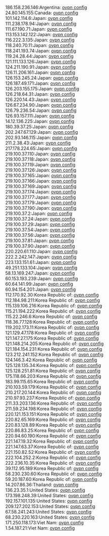 186.158.236.146:Argentina: [ovpn config](vpn/186_158_236_146.ovpn)  
24.80.145.155:Canada: [ovpn config](vpn/24_80_145_155.ovpn)  
101.142.114.6:Japan: [ovpn config](vpn/101_142_114_6.ovpn)  
111.238.178.94:Japan: [ovpn config](vpn/111_238_178_94.ovpn)  
111.67.190.71:Japan: [ovpn config](vpn/111_67_190_71.ovpn)  
113.153.142.122:Japan: [ovpn config](vpn/113_153_142_122.ovpn)  
116.222.3.135:Japan: [ovpn config](vpn/116_222_3_135.ovpn)  
118.240.70.11:Japan: [ovpn config](vpn/118_240_70_11.ovpn)  
118.241.193.74:Japan: [ovpn config](vpn/118_241_193_74.ovpn)  
119.24.28.44:Japan: [ovpn config](vpn/119_24_28_44.ovpn)  
121.111.133.126:Japan: [ovpn config](vpn/121_111_133_126.ovpn)  
124.211.190.91:Japan: [ovpn config](vpn/124_211_190_91.ovpn)  
126.11.206.161:Japan: [ovpn config](vpn/126_11_206_161.ovpn)  
126.153.245.24:Japan: [ovpn config](vpn/126_153_245_24.ovpn)  
126.187.49.171:Japan: [ovpn config](vpn/126_187_49_171.ovpn)  
126.203.155.175:Japan: [ovpn config](vpn/126_203_155_175.ovpn)  
126.218.64.31:Japan: [ovpn config](vpn/126_218_64_31.ovpn)  
126.220.14.43:Japan: [ovpn config](vpn/126_220_14_43.ovpn)  
126.67.234.90:Japan: [ovpn config](vpn/126_67_234_90.ovpn)  
126.79.236.54:Japan: [ovpn config](vpn/126_79_236_54.ovpn)  
126.93.157.111:Japan: [ovpn config](vpn/126_93_157_111.ovpn)  
14.12.136.225:Japan: [ovpn config](vpn/14_12_136_225.ovpn)  
180.39.37.25:Japan: [ovpn config](vpn/180_39_37_25.ovpn)  
202.247.67.129:Japan: [ovpn config](vpn/202_247_67_129.ovpn)  
202.93.146.115:Japan: [ovpn config](vpn/202_93_146_115.ovpn)  
211.2.38.43:Japan: [ovpn config](vpn/211_2_38_43.ovpn)  
217.178.224.65:Japan: [ovpn config](vpn/217_178_224_65.ovpn)  
219.100.37.110:Japan: [ovpn config](vpn/219_100_37_110.ovpn)  
219.100.37.118:Japan: [ovpn config](vpn/219_100_37_118.ovpn)  
219.100.37.119:Japan: [ovpn config](vpn/219_100_37_119.ovpn)  
219.100.37.126:Japan: [ovpn config](vpn/219_100_37_126.ovpn)  
219.100.37.165:Japan: [ovpn config](vpn/219_100_37_165.ovpn)  
219.100.37.166:Japan: [ovpn config](vpn/219_100_37_166.ovpn)  
219.100.37.169:Japan: [ovpn config](vpn/219_100_37_169.ovpn)  
219.100.37.174:Japan: [ovpn config](vpn/219_100_37_174.ovpn)  
219.100.37.177:Japan: [ovpn config](vpn/219_100_37_177.ovpn)  
219.100.37.179:Japan: [ovpn config](vpn/219_100_37_179.ovpn)  
219.100.37.190:Japan: [ovpn config](vpn/219_100_37_190.ovpn)  
219.100.37.2:Japan: [ovpn config](vpn/219_100_37_2.ovpn)  
219.100.37.24:Japan: [ovpn config](vpn/219_100_37_24.ovpn)  
219.100.37.29:Japan: [ovpn config](vpn/219_100_37_29.ovpn)  
219.100.37.54:Japan: [ovpn config](vpn/219_100_37_54.ovpn)  
219.100.37.56:Japan: [ovpn config](vpn/219_100_37_56.ovpn)  
219.100.37.81:Japan: [ovpn config](vpn/219_100_37_81.ovpn)  
219.100.37.90:Japan: [ovpn config](vpn/219_100_37_90.ovpn)  
220.220.61.110:Japan: [ovpn config](vpn/220_220_61_110.ovpn)  
222.2.242.147:Japan: [ovpn config](vpn/222_2_242_147.ovpn)  
223.133.151.61:Japan: [ovpn config](vpn/223_133_151_61.ovpn)  
49.251.133.104:Japan: [ovpn config](vpn/49_251_133_104.ovpn)  
58.13.169.247:Japan: [ovpn config](vpn/58_13_169_247.ovpn)  
60.153.193.239:Japan: [ovpn config](vpn/60_153_193_239.ovpn)  
60.64.141.99:Japan: [ovpn config](vpn/60_64_141_99.ovpn)  
60.94.154.201:Japan: [ovpn config](vpn/60_94_154_201.ovpn)  
112.170.92.30:Korea Republic of: [ovpn config](vpn/112_170_92_30.ovpn)  
112.184.98.211:Korea Republic of: [ovpn config](vpn/112_184_98_211.ovpn)  
115.139.106.216:Korea Republic of: [ovpn config](vpn/115_139_106_216.ovpn)  
115.21.194.222:Korea Republic of: [ovpn config](vpn/115_21_194_222.ovpn)  
115.22.246.6:Korea Republic of: [ovpn config](vpn/115_22_246_6.ovpn)  
118.36.77.128:Korea Republic of: [ovpn config](vpn/118_36_77_128.ovpn)  
119.202.173.11:Korea Republic of: [ovpn config](vpn/119_202_173_11.ovpn)  
121.129.47.178:Korea Republic of: [ovpn config](vpn/121_129_47_178.ovpn)  
121.147.27.175:Korea Republic of: [ovpn config](vpn/121_147_27_175.ovpn)  
121.148.214.205:Korea Republic of: [ovpn config](vpn/121_148_214_205.ovpn)  
121.184.154.231:Korea Republic of: [ovpn config](vpn/121_184_154_231.ovpn)  
123.212.241.152:Korea Republic of: [ovpn config](vpn/123_212_241_152.ovpn)  
124.146.3.42:Korea Republic of: [ovpn config](vpn/124_146_3_42.ovpn)  
125.128.135.34:Korea Republic of: [ovpn config](vpn/125_128_135_34.ovpn)  
125.128.251.81:Korea Republic of: [ovpn config](vpn/125_128_251_81.ovpn)  
175.118.66.203:Korea Republic of: [ovpn config](vpn/175_118_66_203.ovpn)  
183.99.115.65:Korea Republic of: [ovpn config](vpn/183_99_115_65.ovpn)  
210.103.59.179:Korea Republic of: [ovpn config](vpn/210_103_59_179.ovpn)  
210.217.20.144:Korea Republic of: [ovpn config](vpn/210_217_20_144.ovpn)  
210.97.93.237:Korea Republic of: [ovpn config](vpn/210_97_93_237.ovpn)  
211.33.203.136:Korea Republic of: [ovpn config](vpn/211_33_203_136.ovpn)  
211.59.234.198:Korea Republic of: [ovpn config](vpn/211_59_234_198.ovpn)  
220.121.153.151:Korea Republic of: [ovpn config](vpn/220_121_153_151.ovpn)  
220.82.65.169:Korea Republic of: [ovpn config](vpn/220_82_65_169.ovpn)  
220.83.128.89:Korea Republic of: [ovpn config](vpn/220_83_128_89.ovpn)  
220.86.83.25:Korea Republic of: [ovpn config](vpn/220_86_83_25.ovpn)  
220.94.60.190:Korea Republic of: [ovpn config](vpn/220_94_60_190.ovpn)  
221.147.19.32:Korea Republic of: [ovpn config](vpn/221_147_19_32.ovpn)  
221.147.63.37:Korea Republic of: [ovpn config](vpn/221_147_63_37.ovpn)  
221.150.82.52:Korea Republic of: [ovpn config](vpn/221_150_82_52.ovpn)  
222.104.252.2:Korea Republic of: [ovpn config](vpn/222_104_252_2.ovpn)  
222.236.10.35:Korea Republic of: [ovpn config](vpn/222_236_10_35.ovpn)  
39.112.95.189:Korea Republic of: [ovpn config](vpn/39_112_95_189.ovpn)  
58.230.230.60:Korea Republic of: [ovpn config](vpn/58_230_230_60.ovpn)  
59.20.187.60:Korea Republic of: [ovpn config](vpn/59_20_187_60.ovpn)  
14.207.86.36:Thailand: [ovpn config](vpn/14_207_86_36.ovpn)  
136.23.35.1:United States: [ovpn config](vpn/136_23_35_1.ovpn)  
173.198.248.39:United States: [ovpn config](vpn/173_198_248_39.ovpn)  
192.157.101.135:United States: [ovpn config](vpn/192_157_101_135.ovpn)  
209.127.202.153:United States: [ovpn config](vpn/209_127_202_153.ovpn)  
67.58.241.243:United States: [ovpn config](vpn/67_58_241_243.ovpn)  
68.230.220.163:United States: [ovpn config](vpn/68_230_220_163.ovpn)  
171.250.118.173:Viet Nam: [ovpn config](vpn/171_250_118_173.ovpn)  
1.54.187.21:Viet Nam: [ovpn config](vpn/1_54_187_21.ovpn)  
